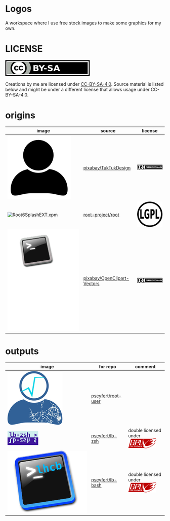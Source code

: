 # Logos

A workspace where I use free stock images to make some graphics for my own.

# LICENSE

[![CC-BY-SA](license_logos/by-sa.png "CC-BY-SA")](LICENSE)

Creations by me are licensed under [CC-BY-SA-4.0](LICENSE). Source material is
listed below and might be under a different license that allows usage under
CC-BY-SA-4.0.

# origins

| image                                          | source            | license |
| ---------------------------------------------- | ----------------- | ------- |
| ![`user-1633249.svg`](orgs/user-1633249.svg)        | [pixabay/TukTukDesign](https://pixabay.com/en/user-person-people-profile-account-1633249/) | [![CC0](license_logos/cc-zero.png)](licenses/CC0.txt) |
| ![`Root6SplashEXT.xpm`](orgs/Root6SplashEXT.xpm)    | [root-project/root](https://root.cern) | [![LGPL v2.1](license_logos/lgplv21.png)](licenses/LGPL.txt) |
| ![`bash-148836.svg`](./orgs/bash-148836.svg) | [pixabay/OpenClipart-Vectors](https://pixabay.com/en/bash-command-line-linux-shell-148836/) | [![CC0](license_logos/cc-zero.png)](licenses/CC0.txt) |

# outputs

| image           | for repo | comment |
| --------------- | -------- | ------- |
| ![`root-user.svg.png`](outputs/root-user.svg.png) | [pseyfert/root-user](https://github.com/pseyfert/root-user) | |
| ![`lb-zsh.png`](outputs/lb-zsh.png) | [pseyfert/lb-zsh](https://github.com/pseyfert/lb-zsh) | double licensed under [![GPL v3](license_logos/gplv3.png)](licenses/GPL.txt) |
| ![`lb-bash.svg`](outputs/lb-bash.svg) | [pseyfert/lb-bash](https://github.com/pseyfert/lb-bash) | double licensed under [![GPL v3](license_logos/gplv3.png)](licenses/GPL.txt) |
